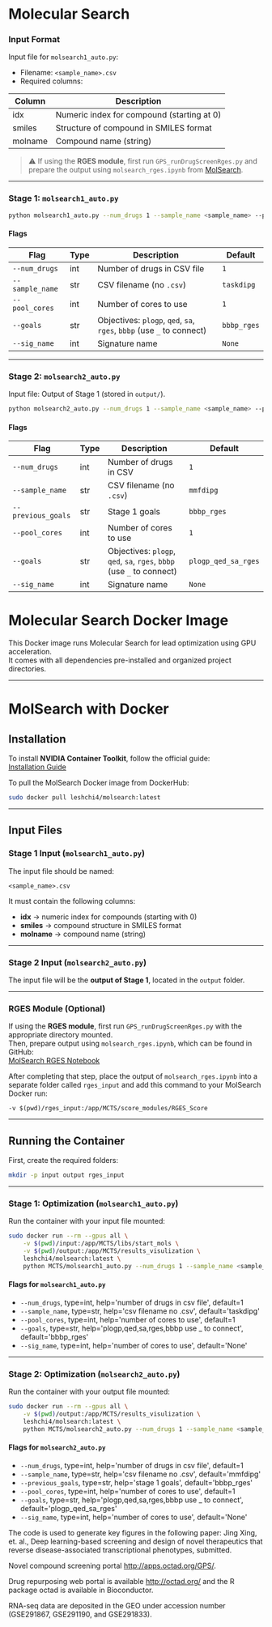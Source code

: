 # Molecular Search

### Input Format

Input file for `molsearch1_auto.py`:

- Filename: `<sample_name>.csv`  
- Required columns:  

| Column  | Description |
|---------|-------------|
| idx     | Numeric index for compound (starting at 0) |
| smiles  | Structure of compound in SMILES format |
| molname | Compound name (string) |

> ⚠️ If using the **RGES module**, first run `GPS_runDrugScreenRges.py` and prepare the output using `molsearch_rges.ipynb` from [MolSearch](https://github.com/Bin-Chen-Lab/GPS/tree/main/MolSearch).

---

### Stage 1: `molsearch1_auto.py`

```bash
python molsearch1_auto.py --num_drugs 1 --sample_name <sample_name> --pool_cores 1 --goals bbbp_rges
```

#### Flags

| Flag          | Type | Description                                      | Default    |
|---------------|------|--------------------------------------------------|------------|
| `--num_drugs`  | int  | Number of drugs in CSV file                      | `1`        |
| `--sample_name`| str  | CSV filename (no `.csv`)                         | `taskdipg` |
| `--pool_cores` | int  | Number of cores to use                           | `1`        |
| `--goals`      | str  | Objectives: `plogp`, `qed`, `sa`, `rges`, `bbbp` (use `_` to connect) | `bbbp_rges` |
| `--sig_name`   | int  | Signature name                                   | `None`     |

---

### Stage 2: `molsearch2_auto.py`

Input file: Output of Stage 1 (stored in `output/`).

```bash
python molsearch2_auto.py --num_drugs 1 --sample_name <sample_name> --previous_goals bbbp_rges --pool_cores 1 --goals plogp_qed_sa_rges
```

#### Flags

| Flag            | Type | Description              | Default             |
|-----------------|------|--------------------------|---------------------|
| `--num_drugs`    | int  | Number of drugs in CSV   | `1`                 |
| `--sample_name`  | str  | CSV filename (no `.csv`) | `mmfdipg`           |
| `--previous_goals` | str | Stage 1 goals            | `bbbp_rges`         |
| `--pool_cores`   | int  | Number of cores to use   | `1`                 |
| `--goals`        | str  | Objectives: `plogp`, `qed`, `sa`, `rges`, `bbbp` (use `_` to connect) | `plogp_qed_sa_rges` |
| `--sig_name`     | int  | Signature name           | `None`              |

# Molecular Search Docker Image

This Docker image runs Molecular Search for lead optimization using GPU acceleration.  
It comes with all dependencies pre-installed and organized project directories.

---
# MolSearch with Docker

## Installation

To install **NVIDIA Container Toolkit**, follow the official guide:  
[Installation Guide](https://docs.nvidia.com/datacenter/cloud-native/container-toolkit/latest/install-guide.html)

To pull the MolSearch Docker image from DockerHub:

```bash
sudo docker pull leshchi4/molsearch:latest
```

---

## Input Files

### Stage 1 Input (`molsearch1_auto.py`)
The input file should be named:

```
<sample_name>.csv
```

It must contain the following columns:

- **idx** → numeric index for compounds (starting with 0)  
- **smiles** → compound structure in SMILES format  
- **molname** → compound name (string)  

---

### Stage 2 Input (`molsearch2_auto.py`)
The input file will be the **output of Stage 1**, located in the `output` folder.

---

### RGES Module (Optional)
If using the **RGES module**, first run `GPS_runDrugScreenRges.py` with the appropriate directory mounted.  
Then, prepare output using `molsearch_rges.ipynb`, which can be found in GitHub:  
[MolSearch RGES Notebook](https://github.com/Bin-Chen-Lab/GPS/tree/main/MolSearch)

After completing that step, place the output of `molsearch_rges.ipynb` into a separate folder called `rges_input` and add this command to your MolSearch Docker run:

```
-v $(pwd)/rges_input:/app/MCTS/score_modules/RGES_Score
```

---

## Running the Container

First, create the required folders:

```bash
mkdir -p input output rges_input
```

---

### Stage 1: Optimization (`molsearch1_auto.py`)

Run the container with your input file mounted:

```bash
sudo docker run --rm --gpus all \
    -v $(pwd)/input:/app/MCTS/libs/start_mols \
    -v $(pwd)/output:/app/MCTS/results_visulization \
    leshchi4/molsearch:latest \
    python MCTS/molsearch1_auto.py --num_drugs 1 --sample_name <sample_name> --pool_cores 1 --goals bbbp_rges
```

#### Flags for `molsearch1_auto.py`
- `--num_drugs`, type=int, help='number of drugs in csv file', default=1  
- `--sample_name`, type=str, help='csv filename no .csv', default='taskdipg'  
- `--pool_cores`, type=int, help='number of cores to use', default=1  
- `--goals`, type=str, help='plogp,qed,sa,rges,bbbp use _ to connect', default='bbbp_rges'  
- `--sig_name`, type=int, help='number of cores to use', default='None'  

---

### Stage 2: Optimization (`molsearch2_auto.py`)

Run the container with your output file mounted:

```bash
sudo docker run --rm --gpus all \
    -v $(pwd)/output:/app/MCTS/results_visulization \
    leshchi4/molsearch:latest \
    python MCTS/molsearch2_auto.py --num_drugs 1 --sample_name <sample_name> --previous_goals bbbp_rges --pool_cores 1 --goals plogp_qed_sa_rges
```

#### Flags for `molsearch2_auto.py`
- `--num_drugs`, type=int, help='number of drugs in csv file', default=1  
- `--sample_name`, type=str, help='csv filename no .csv', default='mmfdipg'  
- `--previous_goals`, type=str, help='stage 1 goals', default='bbbp_rges'  
- `--pool_cores`, type=int, help='number of cores to use', default=1  
- `--goals`, type=str, help='plogp,qed,sa,rges,bbbp use _ to connect', default='plogp_qed_sa_rges'  
- `--sig_name`, type=int, help='number of cores to use', default='None'  

The code is used to generate key figures in the following paper:
Jing Xing, et. al., Deep learning-based screening and design of novel therapeutics that reverse disease-associated transcriptional phenotypes, submitted.

Novel compound screening portal http://apps.octad.org/GPS/.

Drug repurposing web portal is available http://octad.org/ and the R package octad is available in Bioconductor. 

RNA-seq data are deposited in the GEO under accession number (GSE291867, GSE291190, and GSE291833). 
